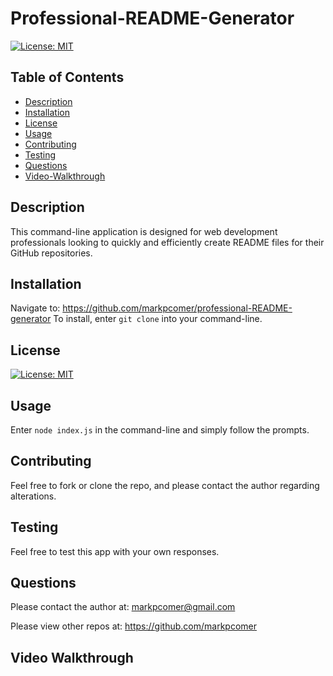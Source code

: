 # Professional-README-Generator

[![License: MIT](https://img.shields.io/badge/License-MIT-blue.svg)](https://opensource.org/licenses/MIT)

## Table of Contents

* [Description](#description)
* [Installation](#installation)
* [License](#license)
* [Usage](#usage)
* [Contributing](#contributing)
* [Testing](#testing)
* [Questions](#questions)
* [Video-Walkthrough](#video-walkthrough)


## Description
This command-line application is designed for web development professionals looking to quickly and efficiently create README files for their GitHub repositories.

## Installation
Navigate to: https://github.com/markpcomer/professional-README-generator
To install, enter `git clone` into your command-line.

## License
[![License: MIT](https://img.shields.io/badge/License-MIT-blue.svg)](https://opensource.org/licenses/MIT)

## Usage
Enter `node index.js` in the command-line and simply follow the prompts.

## Contributing
Feel free to fork or clone the repo, and please contact the author regarding alterations.

## Testing
Feel free to test this app with your own responses.

## Questions
Please contact the author at:
markpcomer@gmail.com

Please view other repos at:
https://github.com/markpcomer

## Video Walkthrough 




